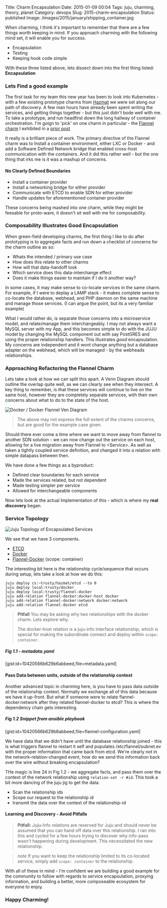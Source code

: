 Title: Charm Encapsulation
Date: 2015-01-09 00:04
Tags: juju, charming, theory, planet
Category: devops
Slug: 2015-charm-encapsulation
Status: published
Image: /images/2015/january/shipping_container.jpg

When charming, I think it's important to remember that there are a few things worth
keeping in mind. If you approach charming with the following mind set, it will enable
you for success.

- Encapsulation
- Testing
- Keeping hook code simple

With these three listed above, lets dissect down into the first thing listed: **Encapsulation**

### Lets Find a good example

The first task for my team this new year has been to look into Kubernetes - with a few existing
prototype charms from [Hazmat](http://blog.kapilt.com/) we were set along our path of discovery.
A few man hours have already been spent writing the services, and getting things together - but
this just didn't bode well with me. To take a prototype, and run headfirst down the long hallway
of container orchestration. I'm goign to 'pick' on one charm in particular - the
[Flannel charm](https://launchpad.net/~hazmat/charms/trusty/flannel/trunk) I exhibited in a
[prior post](/container-networking-with-flannel.html)

It really is a brilliant piece of work. The primary directive of the Flannel charm was to Install
a container environment, either LXC or Docker - and add a Software Defined Network bridge that
enabled cross-host communication with the containers. And it did this rather well - but the one
thing that irks me is it was a mashup of concerns.

#### No Clearly Defined Boundaries
- Install a container provider
- Install a networking bridge for either provider
- Communicate with ETCD to enable SDN for either provider
- Handle updates for aforementioned container provider

These concerns being mashed into one charm, while they might be feesable for proto-ware, it
doesn't sit well with me for composability.

### Composability Illustrates Good Encapsulation

When green-field developing charms, the first thing I like to do after prototyping is to aggregate
facts and run down a checklist of concerns for the charm outline as so:

- Whats the intended / primary use case
- How does this relate to other charms
- How will that data-handoff look
- Which service does this data-interchange effect
- Does it make things easier to maintain if I do it another way?

In some cases, it may make sense to co-locate services in the same charm. For example, if I were
to deplay a LAMP stack - it makes complete sense to co-locate the database, webhead, and PHP
daemon on the same machine and manage those services. (I can argue the point, but its a very
familiar example)

What I would rather do, is separate those concerns into a microservice model, and relate/manage
them interchangeably. I may not always want a MySQL server with my App, and this becomes simple
to do with the JUJU model by changing the MySQL component out with say PostGRES and using the
proper relationship handlers. This illustrates *good* encapsulation. My concerns are independent
and it wont change anything but a database adapter on the webhead, which will be managed - by the
webheads relationships.

### Approaching Refactoring the Flannel Charm

Lets take a look at how we can split this apart. A Venn Diagram should outline the overlap quite
well, as we can clearly see when they intersect. A key thing to remember, is that these services
will continue to live on the same host, however they are completely separate services, with their
own concerns about what to do to the state of the host.

![Docker / Docker Flannel Ven Diagram](/images/2015/january/docker_flannel_ven_diagram.png)

> The above may not express the full extent of the charms concerns, but are good for the example
> case given.


Should there ever come a time where we want to move away from flannel to another SDN solution - we can now change out the service on each host, allowing for a live migration away from Flannel to &lt;Service&gt;. As well as taken a tightly coupled service definition, and changed it into a relation with simple datapass between then.

We have done a few things as a byproduct:

- Defined clear boundaries for each service
- Made the services related, but not dependent
- Made testing simpler per service
- Allowed for interchangeable components

Now lets look at the actual Implementation of this - which is where my **real discovery** began.

### Service Topology

![Juju Topology of Encapsulated Services](/images/2015/january/encapsulated_topology.png)

We see that we have 3 components.

- [ETCD](https://launchpad.net/~hazmat/charms/trusty/etcd/trunk)
- [Docker](https://github.com/chuckbutler/docker-charm)
- [Flannel-Docker](https://github.com/chuckbutler/flannel-docker-charm) (scope: container)

The interesting bit here is the relationship cycle/sequence that occurs during setup, lets take a look at how we do this:

    juju deploy cs:~trusty/hazmat/etcd --to 0
    juju deploy local:trusty/docker
    juju deploy local:trusty/flannel-docker
    juju add-relation flannel-docker:docker-host docker
    juju add-relation flannel-docker:network docker:network
    juju add-relation flannel-docker etcd

> **Pitfall** You may be asking why two relationships with the docker charm. Lets explore why.
>
> The docker-host relation is a juju-info interface relationship, which is special for making
> the subordinate connect and deploy within `scope: container`.

##### Fig 1.1 - metadata.yaml
[gist:id=10420566b629b6abbeed,file=metadata.yaml]

#### Pass Data between units, outside of the relationship context

Another advanced topic in charming here, is you have to pass data outside of the relationship
context. Normally we exchange all of this data because we have it up-front. But what if someone
were to relate flannel-docker:network after they related flannel-docker to etcd? This is where the
dependency chain gets interesting.

##### Fig 1.2 Snippet from ansible playbook
[gist:id=10420566b629b6abbeed,file=flannel-configuration.yaml]

We have data that we didn't have until the database relationship joined - this is what triggers
flannel to restart it self and populates /etc/flannel/subnet.ev with the proper information that
came back from etcd. We're clearly not in the network-relation-changed event, how do we send this
information back over the wire without breaking encapsulation?

THe magic is line 24 in Fig 1.2 - we aggregate facts, and pass them over the context of the network
relationship using `relation-set -r #id`. This took a bit more dancing of the juju jig to get the
data.

- Scan the relationship ids
- Scope our request to the relationship id
- transmit the data over the context of the relationship-id

#### Learning and Discovery - Avoid Pitfalls
> **Pitfall:** Juju-Info relations are reserved for Juju and should never be assumed that you
> can hand off data over this relationship. I ran into this and cycled for a few hours trying to
> discover why info-pass wasn't happening during development. This necessitated the new relationship.

> *note* If you want to keep the relationship limited to its co-located service, simply add
> `scope: container` to the relationship.

With all of these in mind - I'm confident we are building a good example for the community to follow
with regards to service encapsulation, proxying information, and building a better, more composeable
ecosystem for everyone to enjoy.

### Happy Charming!

